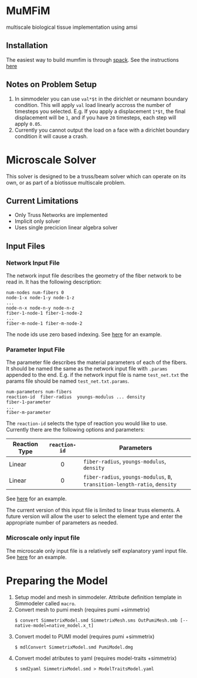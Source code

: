 # MuMFiM
multiscale biological tissue implementation using amsi

## Installation
The easiest way to build mumfim is through [spack](https://github.com/spack/spack). See the
instructions [here](https://github.com/jacobmerson/mumfim-spack)

## Notes on Problem Setup
1. In simmodeler you can use `val*$t` in the dirichlet or neumann boundary condition. This will
   apply `val` load linearly accross the number of timesteps you selected. E.g. If you apply a
   displacement `1*$t`, the final displacement will be `1`, and if you have `20` timesteps,
   each step will apply `0.05`.
2. Currently you cannot output the load on a face with a dirichlet boundary condition
   it will cause a crash.

# Microscale Solver
This solver is designed to be a truss/beam solver which can operate on its own, or as part
of a biotissue multiscale problem.

## Current Limitations
- Only Truss Networks are implemented
- Implicit only solver
- Uses single precicion linear algebra solver

## Input Files

### Network Input File
The network input file describes the geometry of the fiber network to be read in.
It has the following description:
```
num-nodes num-fibers 0
node-1-x node-1-y node-1-z
...
node-n-x node-n-y node-n-z
fiber-1-node-1 fiber-1-node-2
...
fiber-m-node-1 fiber-m-node-2
```
The node ids use zero based indexing. See [here](../test/microscale/fiber_networks/del_4450seedL5_new_1.txt) for an example.

### Parameter Input File
The parameter file describes the material parameters of each of the fibers. It should be named the
same as the network input file with `.params` appended to the end. E.g. if the network input file
is name `test_net.txt` the params file should be named `test_net.txt.params`.

```
num-parameters num-fibers
reaction-id  fiber-radius  youngs-modulus ... density
fiber-1-parameter
...
fiber-m-parameter
```
The `reaction-id` selects the type of reaction you would like to use. Currently there are the following options and parameters:

| Reaction Type | `reaction-id` | Parameters                                                                 |
|---------------|:-------------:|----------------------------------------------------------------------------|
| Linear        | 0             | `fiber-radius`, `youngs-modulus`, `density`                                |
| Linear        | 0             | `fiber-radius`, `youngs-modulus`, `B`, `transition-length-ratio`, `density`|

See [here](../test/microscale/fiber_networks/del_4450seedL5_new_1.txt.params) for an example.

The current version of this input file is limited to linear truss elements. A future version will
allow the user to select the element type and enter the appropriate number of parameters as needed.

### Microscale only input file
The microscale only input file is a relatively self explanatory yaml input file. See
[here](../test/microscale/fiber_only.yaml) for an example.

# Preparing the Model
1. Setup model and mesh in simmodeler. Attribute definition template in Simmodeler called `macro`. 
2. Convert mesh to pumi mesh (requires pumi +simmetrix)
   ```console
   $ convert SimmetrixModel.smd SimmetrixMesh.sms OutPumiMesh.smb [--native-model=native_model.x_t]
   ```
3. Convert model to PUMI model (requires pumi +simmetrix)
   ```console
   $ mdlConvert SimmetrixModel.smd PumiModel.dmg  
   ```
4. Convert model atributes to yaml (requires model-traits +simmetrix)
   ```console
   $ smd2yaml SimmetrixModel.smd > ModelTraitsModel.yaml
   ```
